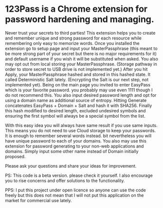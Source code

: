# 123Pass is a Chrome extension for password hardening and managing.

Never trust your secrets to third parties!
This extension helps you to create and remember unique and strong password for each resource while remembering only easy to memorize words.
Once you installed the extension go to setup page and input your MasterPassphrase (this meant to be more strong part of your secret but there is no major requirements for it)
and default username if you wish it will be substituted when asked. You also may opt out from local storing your MasterPassphrase. (Storage pathway in order to store secret to USB drive is not implemented yet.) 
After you hit Apply, your MasterPassphrase hashed and stored in this hashed state. It called Deterministic Salt lately. (Encrypting the Salt is our next step, not implemented yet). 
Being on the main page you invited to enter EasyPass which is your favorite password. you probably may use even 1111 though I do not recommend this.
You also input desired password length and opt for using a domain name as additional source of entropy.
Hitting Generate concatenates EasyPass + Domain + Salt and hash it with SHA256. Finally this hash modified to desired length, excluded undesired symbols and ensuring the 
first symbol will always be a special symbol from the list.

With this easy idea you will always have same result if you use same inputs. This means you do not need to use Cloud storage to keep your passwords. It is enough to 
remember several words instead. bit nevertheless you will have unique password to each of your domains. You also may use this extension for password generating to your 
non-web applications and domains. Simply input some other name instead of Domain initially proposed.

Please ask your questions and share your ideas for improvement.

PS: This code is a beta version. please check it yourself. I also encourage you to rise concerns and offer solutions to the functionality.

PPS: I put this project under open licence so anyone can use the code freely but this does not mean that I will not put this application on the market for commercial use lately. 
